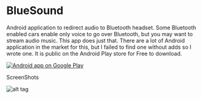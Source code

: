 # BlueSound
Android application to redirect audio to Bluetooth headset. Some Bluetooth enabled cars enable only voice to go over Bluetooth, but you may want to stream audio music. This app does just that. There are a lot of Android application in the market for this, but I failed to find one without adds so I wrote one. It is public on the Android Play store for Free to download.


<a href="https://play.google.com/store/apps/details?id=com.soyblue.bluesound">
  <img alt="Android app on Google Play"
       src="https://developer.android.com/images/brand/en_app_rgb_wo_60.png" />
</a>


ScreenShots


![alt tag](https://raw.github.com/soynerdito/BlueSound/master/Screenshots/App_off_thumb.png)
